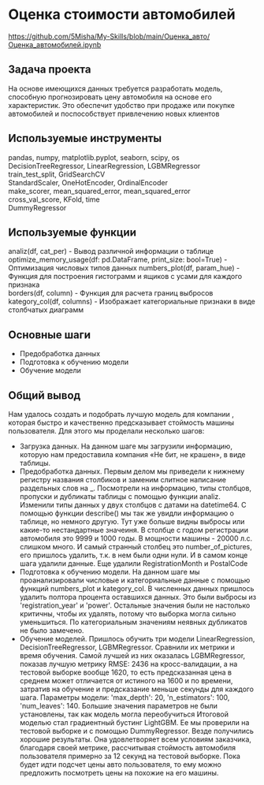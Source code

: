 # Оценка стоимости автомобилей
https://github.com/5Misha/My-Skills/blob/main/Оценка_авто/Оценка_автомобилей.ipynb 

## Задача проекта
На основе имеющихся данных требуется разработать модель, способную прогнозировать цену автомобиля на основе его характеристик. Это обеспечит удобство при продаже или покупке автомобилей и поспособствует привлечению новых клиентов

## Используемые инструменты
pandas, numpy, matplotlib.pyplot, seaborn, scipy, os    
DecisionTreeRegressor, LinearRegression, LGBMRegressor  
train_test_split, GridSearchCV    
StandardScaler, OneHotEncoder, OrdinalEncoder  
make_scorer, mean_squared_error, mean_squared_error  
cross_val_score, KFold, time  
DummyRegressor

## Используемые функции
analiz(df, cat_per) - Вывод различной информации о таблице  
optimize_memory_usage(df: pd.DataFrame, print_size: bool=True) - Оптимизация числовых типов данных
numbers_plot(df, param_hue) - Функция для построения гистограмм и ящиков с усами для каждого признака  
borders(df, column) - Функция для расчета границ выбросов  
kategory_col(df, columns) - Изображает категориальные признаки в виде столбчатых диаграмм

## Основные шаги
* Предобработка данных
* Подготовка к обучению модели
* Обучение модели

## Общий вывод
Нам удалось создать и подобрать лучшую модель для компании , которая быстро и качественно предсказывает стоймость машины пользователя. Для этого мы проделали несколько шагов:

* Загрузка данных. На данном шаге мы загрузили информацию, которую нам предоставила компания «Не бит, не крашен», в виде таблицы.
* Предобработка данных. Первым делом мы приведели к нижнему регистру названия столбиков и заменим слитное написание раздельных слов на _. Посмотрели на информацию, типы столбцов, пропуски и дубликаты таблицы с помощью функции analiz. Изменили типы данных у двух столбцов с датами на datetime64. С помощью функции describe() мы так же увидли информацию о таблице, но немного другую. Тут уже больше видны выбросы или какие-то нестандартные значеиня. В столбце с годом регистрации автомобиля это 9999 и 1000 годы. В мощности машины - 20000 л.с. слишком много. И самый странный столбец это number_of_pictures, его пришлось удалить, т.к. в нем были одни нули. И в самом конце шага удалили данные. Еще удалили RegistrationMonth и PostalCode
* Подготовка к обучению модели. На данном шаге мы проанализировали числовые и категориальные данные с помощью функций numbers_plot и kategory_col. В численных данных пришлось удалить полтора процента оставшихся данных. Это были выбросы из 'registration_year' и 'power'. Остальные значения были не настолько критичны, чтобы их удалять, потому что выборка могла сильно уменьшиться. По категориальным значениям неявных дубликатов не было замечено.
* Обучение моделей. Пришлось обучить три модели LinearRegression, DecisionTreeRegressor, LGBMRegressor. Сравнили их метрики и время обучения. Самой лучшей из них оказалась LGBMRegressor, показав лучшую метрику RMSE: 2436 на кросс-валидации, а на тестовой выборке вообще 1620, то есть предсказанная цена в среднем может отличается от истиного на 1600 и по времени, затратив на обучение и предсказание меньше секунды для каждого шага. Параметры модели: 'max_depth': 20, 'n_estimators': 100, 'num_leaves': 140. Большие значения параметров не были установлены, так как модель могла переобучиться
Итоговой моделью стал градиентный бустинг LightGBM. Ее мы проверили на тестовой выборке и с помощью DummyRegressor. Везде получились хорошие результаты. Она удовлетворяет всем условиям заказчика, благодаря своей метрике, рассчитывая стоймость автомобиля пользователя примерно за 12 секунд на тестовой выборке. Пока будет идти подсчет цены авто пользователя, то ему можно предложить посмотреть цены на похожие на его машины.
